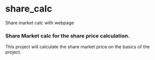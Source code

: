 # share_calc
Share market calc with webpage
### Share Market calc for the share price calculation.

This project will calculate the share market price on the basics of the project.
